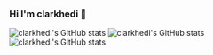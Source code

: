 ### Hi I'm clarkhedi 👋

<!--**clarkhedi/clarkhedi** is a ✨ _special_ ✨ repository because its `README.md` (this file) appears on your GitHub profile.

Here are some ideas to get you started:

- 🔭 I’m currently working on ...
- 🌱 I’m currently learning ...
- 👯 I’m looking to collaborate on ...
- 🤔 I’m looking for help with ...
- 💬 Ask me about ...
- 📫 How to reach me: ...
- 😄 Pronouns: ...
- ⚡ Fun fact: ...
-->

![clarkhedi's GitHub stats](https://github-readme-stats.vercel.app/api?username=clarkhedi&show_icons=true&theme=highcontrast)
![clarkhedi's GitHub stats](https://github-readme-stats.vercel.app/api/pin?username=clarkhedi&repo=Python-Basic-Exercises)
![clarkhedi's GitHub stats](https://github-readme-stats.vercel.app/api/pin?username=clarkhedi&repo=Python-Basic-Introduction)
